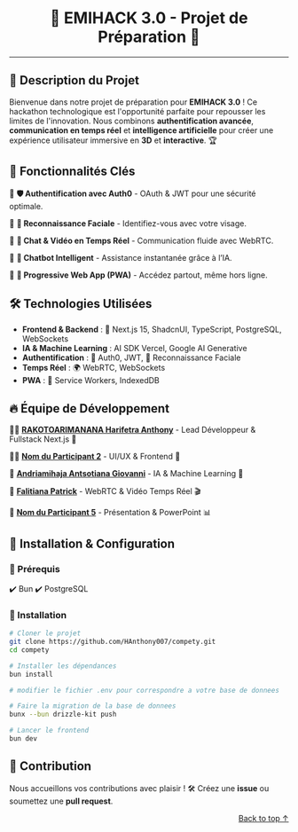 <h1 align=center>🚀 EMIHACK 3.0 - Projet de Préparation 🎯</h1>

---

## 🌟 Description du Projet

Bienvenue dans notre projet de préparation pour **EMIHACK 3.0** ! Ce hackathon technologique est l'opportunité parfaite pour repousser les limites de l'innovation. Nous combinons **authentification avancée**, **communication en temps réel** et **intelligence artificielle** pour créer une expérience utilisateur immersive en **3D** et **interactive**. 🏆


## 🚀 Fonctionnalités Clés

🔹 **🛡️ Authentification avec Auth0** - OAuth & JWT pour une sécurité optimale.

🔹 **📸 Reconnaissance Faciale** - Identifiez-vous avec votre visage.

🔹 **💬 Chat & Vidéo en Temps Réel** - Communication fluide avec WebRTC.

🔹 **🤖 Chatbot Intelligent** - Assistance instantanée grâce à l’IA.

🔹 **📱 Progressive Web App (PWA)** - Accédez partout, même hors ligne.

## 🛠️ Technologies Utilisées

* **Frontend & Backend** : 🎨 Next.js 15, ShadcnUI, TypeScript, PostgreSQL, WebSockets
* **IA & Machine Learning** : AI SDK Vercel, Google AI Generative
* **Authentification** : 🔐 Auth0, JWT, 📸 Reconnaissance Faciale
* **Temps Réel** : 🌍 WebRTC, WebSockets
* **PWA** : 📲 Service Workers, IndexedDB

## 🔥 Équipe de Développement

👨‍💻 [**RAKOTOARIMANANA Harifetra Anthony**](https://github.com/HAnthony007) - Lead Développeur & Fullstack Next.js 🚀

👨‍🎨 [**Nom du Participant 2**](https://github.com/participant2) - UI/UX & Frontend 🎨

🤖 [**Andriamihaja Antsotiana Giovanni**](https://github.com/AntsoTianaG) - IA & Machine Learning 🧠

🎥 [**Falitiana Patrick**](https://github.com/FALY18) - WebRTC & Vidéo Temps Réel 🎬

📡 [**Nom du Participant 5**](https://github.com/participant5) - Présentation & PowerPoint 📊


## 🔧 Installation & Configuration

### 📌 Prérequis

✔️ Bun ✔️ PostgreSQL

### 🚀 Installation

```sh
# Cloner le projet
git clone https://github.com/HAnthony007/compety.git
cd compety

# Installer les dépendances
bun install

# modifier le fichier .env pour correspondre a votre base de donnees

# Faire la migration de la base de donnees
bunx --bun drizzle-kit push

# Lancer le frontend
bun dev
```

## 👥 Contribution

Nous accueillons vos contributions avec plaisir ! 🛠️ Créez une **issue** ou soumettez une **pull request**.


<p align="right"><a href="#top">Back to top ↑</a></p>
